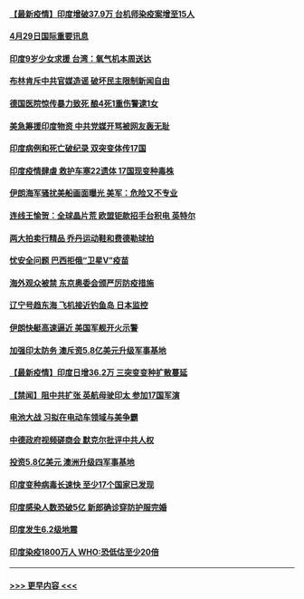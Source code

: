 #### [【最新疫情】印度增破37.9万 台机师染疫案增至15人](../pages/prog202/a103107083.md?t=04300202) 
#### [4月29日国际重要讯息](../pages/prog202/a103106849.md?t=04300202) 
#### [印度9岁少女求援 台湾：氧气机本周送达](../pages/prog202/a103106838.md?t=04300202) 
#### [布林肯斥中共官媒造谣 破坏民主限制新闻自由](../pages/prog202/a103106807.md?t=04300202) 
#### [德国医院惊传暴力致死 酿4死1重伤警逮1女](../pages/prog202/a103106635.md?t=04300202) 
#### [美急筹援印度物资 中共党媒开骂被网友轰无耻](../pages/prog202/a103106557.md?t=04300202) 
#### [印度病例和死亡破纪录 双突变体传17国](../pages/prog202/a103106574.md?t=04300202) 
#### [印度疫情肆虐 救护车塞22遗体 17国现变种毒株](../pages/prog202/a103106495.md?t=04300202) 
#### [伊朗海军骚扰美船画面曝光 美军：危险又不专业](../pages/prog202/a103105866.md?t=04300202) 
#### [连线王愉贺：全球晶片荒 欧盟钜款招手台积电 英特尔](../pages/prog202/a103105727.md?t=04300202) 
#### [两大拍卖行精品 乔丹运动鞋和费德勒球拍](../pages/prog202/a103106507.md?t=04300202) 
#### [忧安全问题 巴西拒俄“卫星V”疫苗](../pages/prog202/a103106209.md?t=04300202) 
#### [海外观众被禁 东京奥委会颁严厉防疫措施](../pages/prog202/a103106464.md?t=04300202) 
#### [辽宁号趋东海 飞机接近钓鱼岛 日本监控](../pages/prog202/a103106452.md?t=04300202) 
#### [伊朗快艇高速逼近 美国军舰开火示警](../pages/prog202/a103106445.md?t=04300202) 
#### [加强印太防务 澳斥资5.8亿美元升级军事基地](../pages/prog202/a103106213.md?t=04300202) 
#### [【最新疫情】印度日增36.2万 三突变变种扩散蔓延](../pages/prog202/a103106369.md?t=04300202) 
#### [【禁闻】阻中共扩张 英航母驶印太 参加17国军演](../pages/prog202/a103106336.md?t=04300202) 
#### [电池大战 习拟在电动车领域与美争霸](../pages/prog202/a103106340.md?t=04300202) 
#### [中德政府视频磋商会 默克尔批评中共人权](../pages/prog202/a103106333.md?t=04300202) 
#### [投资5.8亿美元 澳洲升级四军事基地](../pages/prog202/a103106313.md?t=04300202) 
#### [印度变种病毒长速快 至少17个国家已发现](../pages/prog202/a103106217.md?t=04300202) 
#### [印度感染人数恐破5亿 新郎确诊穿防护服完婚](../pages/prog202/a103106142.md?t=04300202) 
#### [印度发生6.2级地震](../pages/prog202/a103106119.md?t=04300202) 
#### [印度染疫1800万人 WHO:恐低估至少20倍](../pages/prog202/a103106072.md?t=04300202) 

----
#### [ >>> 更早内容 <<< ](../indexes/prog202-earlier.md)
